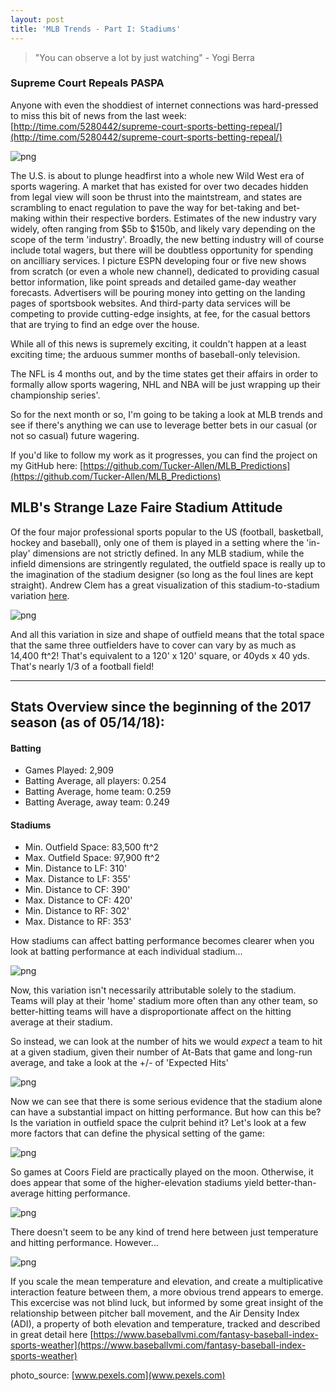 ```yaml
---
layout: post
title: 'MLB Trends - Part I: Stadiums'
---
```


> "You can observe a lot by just watching" - Yogi Berra

### Supreme Court Repeals PASPA

Anyone with even the shoddiest of internet connections was hard-pressed to miss this bit of news from the last week: [http://time.com/5280442/supreme-court-sports-betting-repeal/](http://time.com/5280442/supreme-court-sports-betting-repeal/)

![png](/images/MLB_Stadiums/gavel.jpg)

The U.S. is about to plunge headfirst into a whole new Wild West era of sports wagering. A market that has existed for over two decades hidden from legal view will soon be thrust into the maintstream, and states are scrambling to enact regulation to pave the way for bet-taking and bet-making within their respective borders. Estimates of the new industry vary widely, often ranging from $5b to $150b, and likely vary depending on the scope of the term 'industry'. Broadly, the new betting industry will of course include total wagers, but there will be doubtless opportunity for spending on ancilliary services. I picture ESPN developing four or five new shows from scratch (or even a whole new channel), dedicated to providing casual bettor information, like point spreads and detailed game-day weather forecasts. Advertisers will be pouring money into getting on the landing pages of sportsbook websites. And third-party data services will be competing to provide cutting-edge insights, at fee, for the casual bettors that are trying to find an edge over the house.

While all of this news is supremely exciting, it couldn't happen at a least exciting time; the arduous summer months of baseball-only television.

The NFL is 4 months out, and by the time states get their affairs in order to formally allow sports wagering, NHL and NBA will be just wrapping up their championship series'.

So for the next month or so, I'm going to be taking a look at MLB trends and see if there's anything we can use to leverage better bets in our casual (or not so casual) future wagering. 

If you'd like to follow my work as it progresses, you can find the project on my GitHub here: [https://github.com/Tucker-Allen/MLB_Predictions](https://github.com/Tucker-Allen/MLB_Predictions)

## MLB's Strange Laze Faire Stadium Attitude

Of the four major professional sports popular to the US (football, basketball, hockey and baseball), only one of them is played in a setting where the 'in-play' dimensions are not strictly defined. In any MLB stadium, while the infield dimensions are stringently regulated, the outfield space is really up to the imagination of the stadium designer (so long as the foul lines are kept straight). Andrew Clem has a great visualization of this stadium-to-stadium variation [here](http://www.andrewclem.com/Baseball/Overlay_comparison.php). 

![png](/images/MLB_Stadiums/stad_example.png)

And all this variation in size and shape of outfield means that the total space that the same three outfielders have to cover can vary by as much as 14,400 ft^2! That's equivalent to a 120' x 120' square, or 40yds x 40 yds. That's nearly 1/3 of a football field!

---

## Stats Overview since the beginning of the 2017 season (as of 05/14/18):

#### Batting
- Games Played: 2,909
- Batting Average, all players: 0.254
- Batting Average, home team: 0.259
- Batting Average, away team: 0.249

#### Stadiums
- Min. Outfield Space: 83,500 ft^2
- Max. Outfield Space: 97,900 ft^2
- Min. Distance to LF: 310'
- Max. Distance to LF: 355'
- Min. Distance to CF: 390'
- Max. Distance to CF: 420'
- Min. Distance to RF: 302'
- Max. Distance to RF: 353'

How stadiums can affect batting performance becomes clearer when you look at batting performance at each individual stadium...

![png](/images/MLB_Stadiums/all_batting_stad.png)

Now, this variation isn't necessarily attributable solely to the stadium. Teams will play at their 'home' stadium more often than any other team, so better-hitting teams will have a disproportionate affect on the hitting average at their stadium.

So instead, we can look at the number of hits we would *expect* a team to hit at a given stadium, given their number of At-Bats that game and long-run average, and take a look at the +/- of 'Expected Hits'

![png](/images/MLB_Stadiums/hitdiff_stad.png)

Now we can see that there is some serious evidence that the stadium alone can have a substantial impact on hitting performance. But how can this be? Is the variation in outfield space the culprit behind it? Let's look at a few more factors that can define the physical setting of the game:

![png](/images/MLB_Stadiums/elevation.png)

So games at Coors Field are practically played on the moon. Otherwise, it does appear that some of the higher-elevation stadiums yield better-than-average hitting performance.

![png](/images/MLB_Stadiums/temp.png)

There doesn't seem to be any kind of trend here between just temperature and hitting performance. However...

![png](/images/MLB_Stadiums/scaled.png)

If you scale the mean temperature and elevation, and create a multiplicative interaction feature between them, a more obvious trend appears to emerge. This excercise was not blind luck, but informed by some great insight of the relationship between pitcher ball movement, and the Air Density Index (ADI), a property of both elevation and temperature, tracked and described in great detail here [https://www.baseballvmi.com/fantasy-baseball-index-sports-weather](https://www.baseballvmi.com/fantasy-baseball-index-sports-weather)



photo_source: [www.pexels.com](www.pexels.com)




